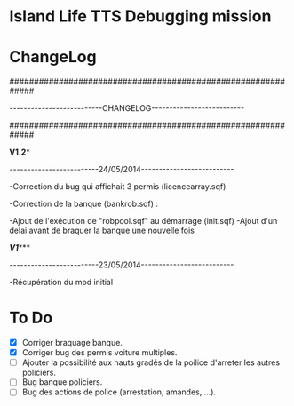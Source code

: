 Island Life TTS Debugging mission 
========

ChangeLog
========
#############################################################

--------------------------CHANGELOG--------------------------

#############################################################


****************************V1.2*****************************

-------------------------24/05/2014--------------------------

-Correction du bug qui affichait 3 permis (licencearray.sqf)

-Correction de la banque (bankrob.sqf) :

  -Ajout de l'exécution de "robpool.sqf" au démarrage (init.sqf)
  -Ajout d'un delai avant de braquer la banque une nouvelle fois


***************************V1******************************

-------------------------23/05/2014--------------------------

-Récupération du mod initial


To Do
========

- [x] Corriger braquage banque.
- [x] Corriger bug des permis voiture multiples.
- [ ] Ajouter la possibilité aux hauts gradés de la poilice d'arreter les autres policiers.
- [ ] Bug banque policiers.
- [ ] Bug des actions de police (arrestation, amandes, ...).
